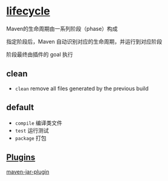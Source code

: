 # [lifecycle](https://maven.apache.org/guides/introduction/introduction-to-the-lifecycle.html)

Maven的生命周期由一系列阶段（phase）构成

指定阶段后，Maven 自动识别对应的生命周期，并运行到对应阶段

阶段最终由插件的 goal 执行

## clean

- `clean` remove all files generated by the previous build

## default

- `compile` 编译类文件
- `test` 运行测试
- `package` 打包

## [Plugins](https://maven.apache.org/plugins/index.html)

[maven-jar-plugin](https://maven.apache.org/plugins/maven-jar-plugin/)
